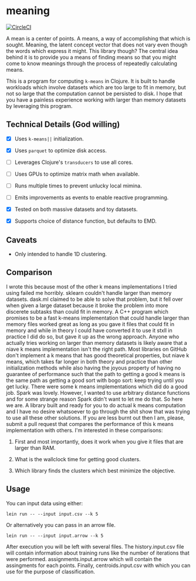 # meaning

[![CircleCI](https://circleci.com/gh/jColeChanged/josh.meanings.svg?style=shield&circle-token=a4b905e7d28f1f397566185359251b3d7d959818)](https://app.circleci.com/pipelines/github/jColeChanged/josh.meanings?filter=main)

A mean is a center of points. A means, a way of accomplishing 
that which is sought. Meaning, the latent concept vector that 
does not vary even though the words which express it might. 
This library though? The central idea behind it is to provide 
you a means of finding means so that you might come to know 
meanings through the process of repeatedly calculating means.

This is a program for computing `k-means` in Clojure. 
It is built to handle workloads which involve datasets 
which are too large to fit in memory, but not so large that 
the computation cannot be persisted to disk. I hope that you 
have a painless experience working with larger than memory 
datasets by leveraging this program.

## Technical Details (God willing)

 - [x] Uses `k-means||` initialization.

 - [x] Uses `parquet` to optimize disk access.

 - [ ] Leverages Clojure's `transducers` to use all cores.

 - [ ] Uses GPUs to optimize matrix math when available.
  
 - [ ] Runs multiple times to prevent unlucky local mimina. 
  
 - [ ] Emits improvements as events to enable reactive programming.

 - [x] Tested on both massive datasets and toy datasets.

 - [x] Supports choice of distance function, but defaults to EMD.

## Caveats

 - Only intended to handle 1D clustering.

## Comparison

I wrote this because most of the other k means implementations 
I tried using failed me horribly. sklearn couldn't handle larger 
than memory datasets. dask.ml claimed to be able to solve that 
problem, but it fell over when given a large dataset because it 
broke the problem into more discerete subtasks than could fit in 
memory. A C++ program which promises to be a fast k-means implementation 
that could handle larger than memory files worked great as long as 
you gave it files that could fit in memory and while in theory I could 
have converted it to use it stxll in practice I did do so, but gave 
it up as the wrong approach. Anyone who actually tries working on 
larger than memory datasets is likely aware that a niave k means 
implementation isn't the right path. Most libraries on GitHub 
don't implement a k means that has good theoretical properties, but 
niave k means, which takes far longer in both theory and practice 
than other initialization methods while also having the joyous 
property of having no guarantee of performance such that the path 
to getting a good k means is the same path as getting a good sort 
with bogo sort: keep trying until you get lucky. There were some 
k means implementations which did do a good job. Spark was lovely. 
However, I wanted to use arbitrary distance functions and for some 
strange reason Spark didn't want to let me do that. So here we are.
A library built and ready for you to do actual k means computation 
and I have no desire whatsoever to go through the shit show that was 
trying to use all these other solutions. If you are less burnt out 
then I am, please, submit a pull request that compares the performance 
of this k means implementation with others. I'm interested in these 
comparisons:

1. First and most importantly, does it work when you give it files that 
are larger than RAM.

2. What is the wallclock time for getting good clusters.

3. Which library finds the clusters which best minimize the objective.

## Usage

You can input data using either:

```
lein run -- --input input.csv --k 5
```

Or alternatively you can pass in an arrow file.

```
lein run -- --input input.arrow --k 5
```

After execution you will be left with several files. The 
history.input.csv file will contain information about training 
runs like the number of iterations that were performed. 
assignments.input.arrow which will contain the assingments for 
each points. Finally, centroids.input.csv with which you can 
use for the purpose of classification.
